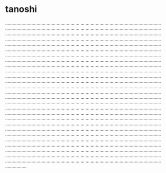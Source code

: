 # tanoshi

.....................................................................................................................................................................................................................................................................................................................................................................................................................................................................................................................................................................................................................................................................................................................................................................................................................................................................................................................................................................................................................................................................................................................................................................................................................................................................................................................................................................................................................................................................................................................................................................................................................................................................................................................................................................................................................................................................................................................................................................................................................................................................................................................................................................................................................................................................................................................................................................................................................................................................................................................................................................................................................................................................................................................................................................................................................................................................................................................................................................................................................................................................................................................................................................................................................................................................................................................................................................................................................................................................................................
